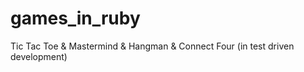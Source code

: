 # games_in_ruby
Tic Tac Toe &amp; Mastermind  &amp; Hangman  &amp; Connect Four (in test driven development)
